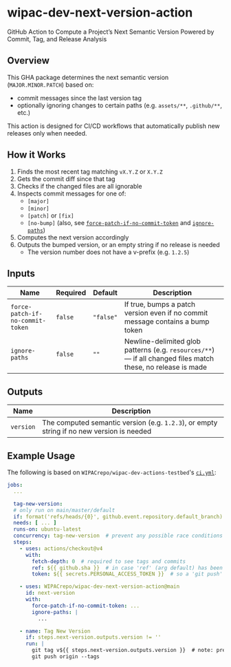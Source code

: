 # wipac-dev-next-version-action

GitHub Action to Compute a Project’s Next Semantic Version Powered by Commit, Tag, and Release Analysis

## Overview

This GHA package determines the next semantic version (`MAJOR.MINOR.PATCH`) based on:

- commit messages since the last version tag
- optionally ignoring changes to certain paths (e.g. `assets/**`, `.github/**`, etc.)

This action is designed for CI/CD workflows that automatically publish new releases only when needed.

## How it Works

1. Finds the most recent tag matching `vX.Y.Z` or `X.Y.Z`
2. Gets the commit diff since that tag
3. Checks if the changed files are all ignorable
4. Inspects commit messages for one of:
    - `[major]`
    - `[minor]`
    - `[patch]` or `[fix]`
    - `[no-bump]` (also, see [`force-patch-if-no-commit-token`](#inputs) and [`ignore-paths`](#inputs))
5. Computes the next version accordingly
6. Outputs the bumped version, or an empty string if no release is needed
    - The version number does not have a v-prefix (e.g. `1.2.5`)

## Inputs

| Name                             | Required | Default   | Description                                                                                                  |
|----------------------------------|----------|-----------|--------------------------------------------------------------------------------------------------------------|
| `force-patch-if-no-commit-token` | `false`  | `"false"` | If true, bumps a patch version even if no commit message contains a bump token                               |
| `ignore-paths`                   | `false`  | `""`      | Newline-delimited glob patterns (e.g. `resources/**`) — if all changed files match these, no release is made |

## Outputs

| Name      | Description                                                                               |
|-----------|-------------------------------------------------------------------------------------------|
| `version` | The computed semantic version (e.g. `1.2.3`), or empty string if no new version is needed |

## Example Usage

The following is based on `WIPACrepo/wipac-dev-actions-testbed`'s [`ci.yml`](https://github.com/WIPACrepo/wipac-dev-actions-testbed/blob/main/.github/workflows/ci.yml):

```yaml
jobs:
  ...

  tag-new-version:
  # only run on main/master/default
  if: format('refs/heads/{0}', github.event.repository.default_branch) == github.ref
  needs: [ ... ]
  runs-on: ubuntu-latest
  concurrency: tag-new-version  # prevent any possible race conditions
  steps:
    - uses: actions/checkout@v4
      with:
        fetch-depth: 0  # required to see tags and commits
        ref: ${{ github.sha }}  # in case 'ref' (arg default) has been updated since start
        token: ${{ secrets.PERSONAL_ACCESS_TOKEN }}  # so a 'git push' can trigger workflows

    - uses: WIPACrepo/wipac-dev-next-version-action@main
      id: next-version
      with:
        force-patch-if-no-commit-token: ...
        ignore-paths: |
          ...

    - name: Tag New Version
      if: steps.next-version.outputs.version != ''
      run: |
        git tag v${{ steps.next-version.outputs.version }}  # note: prepend 'v'
        git push origin --tags
```

